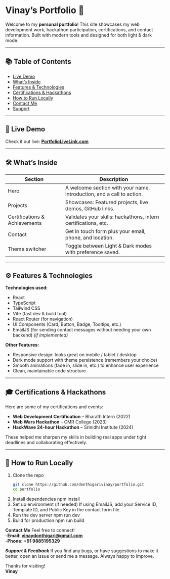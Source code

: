 # Vinay’s Portfolio 🚀

Welcome to my **personal portfolio**! This site showcases my web development work, hackathon participation, certifications, and contact information. Built with modern tools and designed for both light & dark mode.

---

## 📚 Table of Contents

- [Live Demo](#-live-demo)  
- [What’s Inside](#-what’s-inside)  
- [Features & Technologies](#-features--technologies)  
- [Certifications & Hackathons](#-certifications--hackathons)  
- [How to Run Locally](#-how-to-run-locally)  
- [Contact Me](#-contact-me)  
- [Support](#-support)  

---

## 🔗 Live Demo

Check it out live: **[PortfolioLiveLink.com](https://your-live-link.com)**

---

## 🛠 What’s Inside

| Section | Description |
|--------|-------------|
| Hero | A welcome section with your name, introduction, and a call to action. |
| Projects | Showcases: Featured projects, live demos, GitHub links. |
| Certifications & Achievements | Validates your skills: hackathons, intern certifications, etc. |
| Contact | Get in touch form plus your email, phone, and location. |
| Theme switcher | Toggle between Light & Dark modes with preference saved. |

---

## ⚙️ Features & Technologies

**Technologies used:**

- React  
- TypeScript  
- Tailwind CSS  
- Vite (fast dev & build tool)  
- React Router (for navigation)  
- UI Components (Card, Button, Badge, Tooltips, etc.)  
- EmailJS (for sending contact messages without needing your own backend) *(if implemented)*  

**Other Features:**

- Responsive design: looks great on mobile / tablet / desktop  
- Dark mode support with theme persistence (remembers your choice)  
- Smooth animations (fade in, slide in, etc.) to enhance user experience  
- Clean, maintainable code structure  

---

## 🎓 Certifications & Hackathons

Here are some of my certifications and events:

- **Web Development Certification** – Bharath Intern (2022)  
- **Web Wars Hackathon** – CMR College (2023)  
- **HackWave 24-hour Hackathon** – Srinidhi Institute (2024)  

These helped me sharpen my skills in building real apps under tight deadlines and collaborating effectively.

---

## 🧰 How to Run Locally

1. Clone the repo  
   ```bash
   git clone https://github.com/donthigarivinay/portfolio.git
   cd portfolio
2. Install dependencies
    npm install
3. Set up environment (if needed)
    If using EmailJS, add your Service ID, Template ID, and Public Key in the contact form file.
4. Run the dev server
    npm run dev
5. Build for production
    npm run build

**Contact Me**
Feel free to connect!  
-**Email: vinaydonthigari@gmail.com**  
-**Phone: +91 9885195329**

***Support & Feedback***
  If you find any bugs, or have suggestions to make it better, open an issue or send me a message. Always happy to improve.

  Thanks for visiting!  
     **Vinay**

